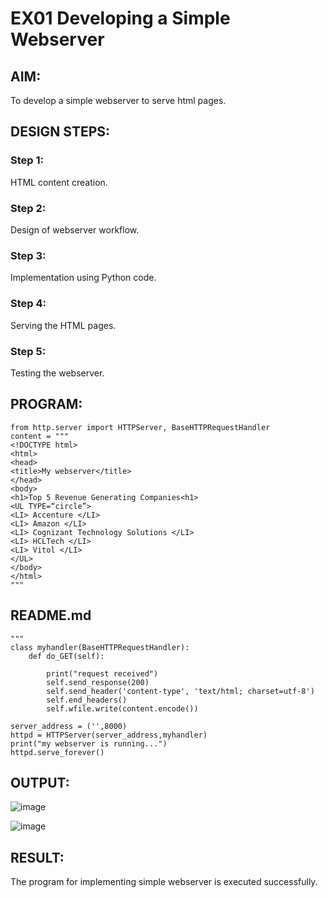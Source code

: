 # EX01 Developing a Simple Webserver

## AIM:
To develop a simple webserver to serve html pages.

## DESIGN STEPS:
### Step 1: 
HTML content creation.

### Step 2:
Design of webserver workflow.

### Step 3:
Implementation using Python code.

### Step 4:
Serving the HTML pages.

### Step 5:
Testing the webserver.

## PROGRAM:
```
from http.server import HTTPServer, BaseHTTPRequestHandler
content = """
<!DOCTYPE html>
<html>
<head>
<title>My webserver</title>
</head>
<body>
<h1>Top 5 Revenue Generating Companies<h1>
<UL TYPE=“circle”>
<LI> Accenture </LI>		
<LI> Amazon </LI>
<LI> Cognizant Technology Solutions </LI>
<LI> HCLTech </LI>
<LI> Vitol </LI>
</UL>
</body>
</html>
"""
```
## README.md
```
"""
class myhandler(BaseHTTPRequestHandler):
    def do_GET(self):

        print("request received")
        self.send_response(200)
        self.send_header('content-type', 'text/html; charset=utf-8')
        self.end_headers()
        self.wfile.write(content.encode())

server_address = ('',8000)
httpd = HTTPServer(server_address,myhandler)
print("my webserver is running...")
httpd.serve_forever()
```

## OUTPUT:

![image](https://github.com/Irenejecinthamerlin/simplewebserver/assets/128350225/29f6d616-fa57-49c4-93be-66b93bc47d5f)


![image](https://github.com/Irenejecinthamerlin/simplewebserver/assets/128350225/6dd9df4b-0de6-4b1f-9eb9-735d57894b7a)



## RESULT:
The program for implementing simple webserver is executed successfully.

